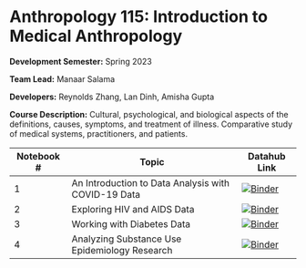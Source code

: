 # Anthropology 115: Introduction to Medical Anthropology

**Development Semester:** Spring 2023

**Team Lead:** Manaar Salama

**Developers:** Reynolds Zhang, Lan Dinh, Amisha Gupta

**Course Description:** Cultural, psychological, and biological aspects of the definitions, causes, symptoms, and treatment of illness. Comparative study of medical systems, practitioners, and patients.

| Notebook # | Topic                                               | Datahub Link                                                                                                                                                                                                                                              |
|------------|-----------------------------------------------------|-----------------------------------------------------------------------------------------------------------------------------------------------------------------------------------------------------------------------------------------------------------|
| 1          | An Introduction to Data Analysis with COVID-19 Data | [![Binder](https://img.shields.io/badge/Launch-UCB%20Datahub-blue.svg)](https://datahub.berkeley.edu/hub/user-redirect/git-pull?repo=https%3A%2F%2Fgithub.com%2Fds-modules%2FANTH-115&urlpath=tree%2FANTH-115%2Fnotebook1%2FNotebook+1.ipynb&branch=main) |
| 2          | Exploring HIV and AIDS Data                         | [![Binder](https://img.shields.io/badge/Launch-UCB%20Datahub-blue.svg)](https://datahub.berkeley.edu/hub/user-redirect/git-pull?repo=https%3A%2F%2Fgithub.com%2Fds-modules%2FANTH-115&branch=main&urlpath=tree%2FANTH-115%2Fnotebook2%2FNotebook+2.ipynb) |
| 3          | Working with Diabetes Data                          | [![Binder](https://img.shields.io/badge/Launch-UCB%20Datahub-blue.svg)](https://datahub.berkeley.edu/hub/user-redirect/git-pull?repo=https%3A%2F%2Fgithub.com%2Fds-modules%2FANTH-115&urlpath=tree%2FANTH-115%2Fnotebook3%2FNotebook+3.ipynb&branch=main) |
| 4          | Analyzing Substance Use Epidemiology Research       | [![Binder](https://img.shields.io/badge/Launch-UCB%20Datahub-blue.svg)](https://datahub.berkeley.edu/hub/user-redirect/git-pull?repo=https%3A%2F%2Fgithub.com%2Fds-modules%2FANTH-115&urlpath=tree%2FANTH-115%2Fnotebook4%2FNotebook+4.ipynb&branch=main) |
